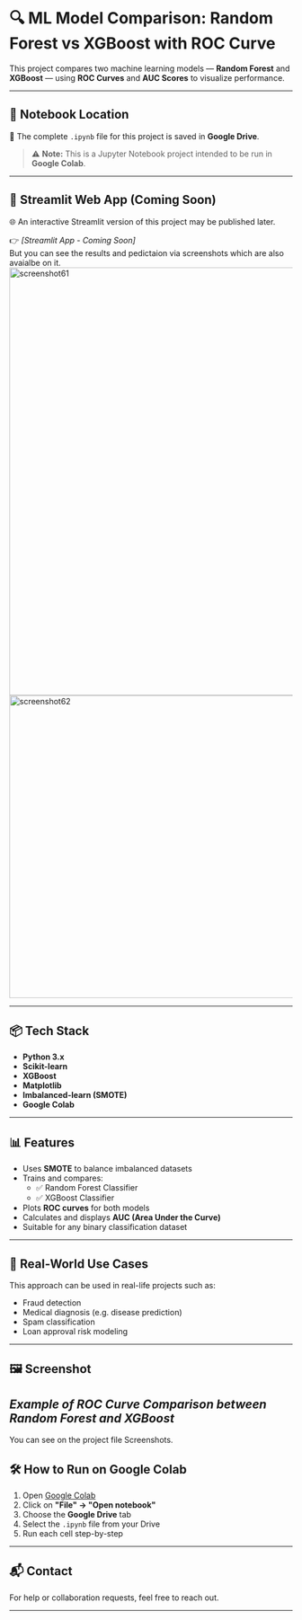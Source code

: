 # 🔍 ML Model Comparison: Random Forest vs XGBoost with ROC Curve

This project compares two machine learning models — **Random Forest** and **XGBoost** — using **ROC Curves** and **AUC Scores** to visualize performance.

---

## 📁 Notebook Location

📌 The complete `.ipynb` file for this project is saved in **Google Drive**.

> ⚠️ **Note:** This is a Jupyter Notebook project intended to be run in **Google Colab**.

---

## 🚀 Streamlit Web App (Coming Soon)

🌐 An interactive Streamlit version of this project may be published later.

👉 *[Streamlit App - Coming Soon]*  
   But you can see the results and pedictaion via screenshots which are also avaialbe on it.
   <img width="762" alt="screenshot61" src="https://github.com/user-attachments/assets/a336f7b3-67b1-4bd3-8451-497f5c462a5f" />
   <img width="539" alt="screenshot62" src="https://github.com/user-attachments/assets/8d82cad5-e622-4513-b685-fba302437d18" />

---

## 📦 Tech Stack

- **Python 3.x**
- **Scikit-learn**
- **XGBoost**
- **Matplotlib**
- **Imbalanced-learn (SMOTE)**
- **Google Colab**

---

## 📊 Features

- Uses **SMOTE** to balance imbalanced datasets
- Trains and compares:
  - ✅ Random Forest Classifier
  - ✅ XGBoost Classifier
- Plots **ROC curves** for both models
- Calculates and displays **AUC (Area Under the Curve)**
- Suitable for any binary classification dataset

---

## 🧠 Real-World Use Cases

This approach can be used in real-life projects such as:

- Fraud detection
- Medical diagnosis (e.g. disease prediction)
- Spam classification
- Loan approval risk modeling

---

## 🖼️ Screenshot

*Example of ROC Curve Comparison between Random Forest and XGBoost*
---
You can see on the project file Screenshots.

## 🛠 How to Run on Google Colab

1. Open [Google Colab](https://colab.research.google.com/drive/1U540NLX3zDM8aoxW_q71W6z0O61czGcl?usp=sharing)
2. Click on **"File" → "Open notebook"**
3. Choose the **Google Drive** tab
4. Select the `.ipynb` file from your Drive
5. Run each cell step-by-step

---


## 📬 Contact

For help or collaboration requests, feel free to reach out.

---
